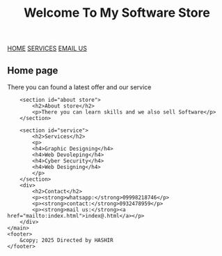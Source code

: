<!DOCTYPE html>
<html lang="en">

<head>
    <meta charset="UTF-8">
    <meta name="viewport" content="width=device-width, initial-scale=1.0">
    <title>personal blog</title>
    <link rel="stylesheet" href="style.css">
</head>

<body>
    <header>
        <h1>Welcome To My Software Store</h1>
    </header>
    <nav>
        <a href="#home">HOME</a>
        <a href="#services">SERVICES</a>
        <a href="#email us">EMAIL US</a>
    </nav>
    <main>
        <section id="homepage">
            <h2>Home page</h2>
            <p>There you can found a latest offer and our service</p>
        </section>

        <section id="about store">
            <h2>About store</h2>
            <p>There you can learn skills and we also sell Software</p>
        </section>

        <section id="service">
            <h2>Services</h2>
            <p>
            <h4>Graphic Designing</h4>
            <h4>Web Devoleping</h4>
            <h4>Cyber Security</h4>
            <h4>Web Designing</h4>
            </p>
        </section>
        <div>
            <h2>Contact</h2>
            <p><strong>whatsapp:</strong>09998218746</p>
            <p><strong>contact:</strong>0932478959</p>
            <p><strong>mail us:</strong><a href="mailto:index.html">index@.html</a></p>
        </div>
    </main>
    <footer>
        &copy; 2025 Directed by HASHIR
    </footer>
</body>

</html>
